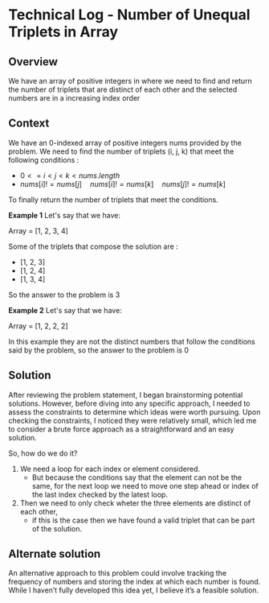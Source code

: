 # Technical Log - Number of Unequal Triplets in Array

## Overview

We have an array of positive integers in where we need to find and return the number of triplets that are distinct of each other and the selected numbers are in a increasing index order


## Context 

We have an 0-indexed array of positive integers nums provided by the problem. 
We need to find the number of triplets (i, j, k) that meet the following conditions :

- $0 <= i < j < k < nums.length$
- $nums[i] != nums[j]\quad nums[i] != nums[k]\quad nums[j] != nums[k]$

To finally return the number of triplets that meet the conditions. 

**Example 1**
Let's say that we have: 

Array = [1, 2, 3, 4]

Some of the triplets that compose the solution are :
- [1, 2, 3]
- [1, 2, 4]
- [1, 3, 4]

So the answer to the problem is 3

**Example 2**
Let's say that we have: 

Array = [1, 2, 2, 2]

In this example they are not the distinct numbers that follow the conditions said by the problem, so the answer to the problem is 0


## Solution 

After reviewing the problem statement, I began brainstorming potential solutions. However, before diving into any specific approach, I needed to assess the constraints to 
determine which ideas were worth pursuing. Upon checking the constraints, I noticed they were relatively small, which led me to consider a brute force approach as a 
straightforward and an easy solution.


So, how do we do it?

1. We need a loop for each index or element considered.
   * But because the conditions say that the element can not be the same, for the next loop we need to move one step ahead or index of the last index checked by the latest loop.
2. Then we need to only check wheter the three elements are distinct of each other,
   * if this is the case then we have found a valid triplet that can be part of the solution.



## Alternate solution 

An alternative approach to this problem could involve tracking the frequency of numbers and storing the index at which each number is found. While I haven’t fully developed 
this idea yet, I believe it’s a feasible solution.

